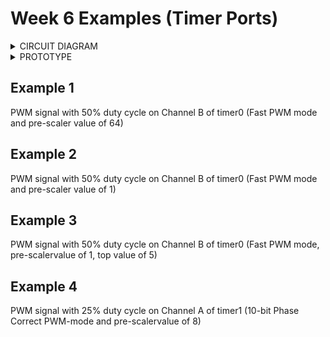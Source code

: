 # Week 6 Examples (Timer Ports)

<details>
<summary>CIRCUIT DIAGRAM</summary>
<img src="https://github.com/mlhakimz/EmbeddedSystemDesign/blob/main/Week6/Circuit%20connection.JPG">
</details>

<details>
<summary>PROTOTYPE</summary>
<img src="https://github.com/mlhakimz/EmbeddedSystemDesign/blob/main/Week6/Prototype.jpg">
</details>

## Example 1

PWM signal with 50% duty cycle on Channel B of timer0 (Fast PWM mode and pre-scaler value of 64)

## Example 2 

PWM signal with 50% duty cycle on Channel B of timer0 (Fast PWM mode and pre-scaler value of 1)

## Example 3

PWM signal with 50% duty cycle on Channel B of timer0 (Fast PWM mode, pre-scalervalue of 1, top value of 5)


## Example 4

PWM signal with 25% duty cycle on Channel A of timer1 (10-bit Phase Correct PWM-mode and pre-scalervalue of 8)
